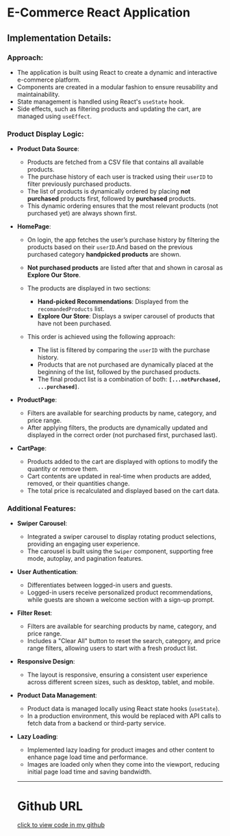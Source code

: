 # E-Commerce React Application

## Implementation Details:

### Approach:
  - The application is built using React to create a dynamic and interactive e-commerce platform.
  - Components are created in a modular fashion to ensure reusability and maintainability.
  - State management is handled using React's `useState` hook.
  - Side effects, such as filtering products and updating the cart, are managed using `useEffect`.

### Product Display Logic:
  - **Product Data Source**:
    - Products are fetched from a CSV file that contains all available products.
    - The purchase history of each user is tracked using their `userID` to filter previously purchased products.
    - The list of products is dynamically ordered by placing **not purchased** products first, followed by **purchased** products.
    - This dynamic ordering ensures that the most relevant products (not purchased yet) are always shown first.

  - **HomePage**:
    - On login, the app fetches the user’s purchase history by filtering the products based on their `userID`.And based on the previous purchased category **handpicked products** are shown.
    - **Not purchased products** are listed after that and shown in carosal as **Explore Our Store**.
    - The products are displayed in two sections:
      - **Hand-picked Recommendations**: Displayed from the `recomandedProducts` list.
      - **Explore Our Store**: Displays a swiper carousel of products that have not been purchased.
      
    - This order is achieved using the following approach:
      - The list is filtered by comparing the `userID` with the purchase history.
      - Products that are not purchased are dynamically placed at the beginning of the list, followed by the purchased products.
      - The final product list is a combination of both: **`[...notPurchased, ...purchased]`**.

  - **ProductPage**:
    - Filters are available for searching products by name, category, and price range.
    - After applying filters, the products are dynamically updated and displayed in the correct order (not purchased first, purchased last).

  - **CartPage**:
    - Products added to the cart are displayed with options to modify the quantity or remove them.
    - Cart contents are updated in real-time when products are added, removed, or their quantities change.
    - The total price is recalculated and displayed based on the cart data.

### Additional Features:
  - **Swiper Carousel**:
    - Integrated a swiper carousel to display rotating product selections, providing an engaging user experience.
    - The carousel is built using the `Swiper` component, supporting free mode, autoplay, and pagination features.

  - **User Authentication**:
    - Differentiates between logged-in users and guests.
    - Logged-in users receive personalized product recommendations, while guests are shown a welcome section with a sign-up prompt.

  - **Filter Reset**:
    - Filters are available for searching products by name, category, and price range.
    - Includes a "Clear All" button to reset the search, category, and price range filters, allowing users to start with a fresh product list.

  - **Responsive Design**:
    - The layout is responsive, ensuring a consistent user experience across different screen sizes, such as desktop, tablet, and mobile.

  - **Product Data Management**:
    - Product data is managed locally using React state hooks (`useState`).
    - In a production environment, this would be replaced with API calls to fetch data from a backend or third-party service.

  - **Lazy Loading**:
    - Implemented lazy loading for product images and other content to enhance page load time and performance.
    - Images are loaded only when they come into the viewport, reducing initial page load time and saving bandwidth.

    ----------------------------------------------------------------
    # Github URL
    [click to view code in my github](https://github.com/indranilmondal901/thrd_clothing_assignment)
